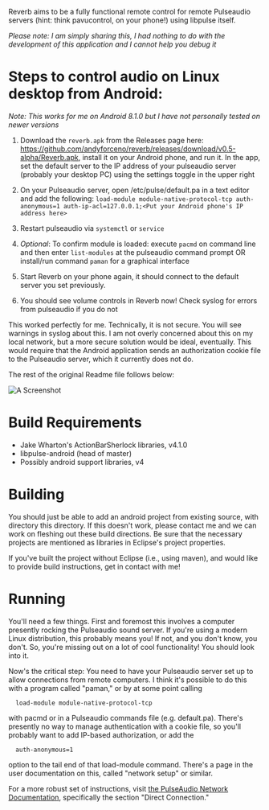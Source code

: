 Reverb aims to be a fully functional remote control
for remote Pulseaudio servers (hint: think pavucontrol, 
on your phone!) using libpulse itself.

_Please note: I am simply sharing this, I had nothing to do with the development of this application and I cannot help you debug it_



# Steps to control audio on Linux desktop from Android:

_Note: This works for me on Android 8.1.0 but I have not personally tested on newer versions_

1) Download the `reverb.apk` from the Releases page here: https://github.com/andyforceno/reverb/releases/download/v0.5-alpha/Reverb.apk, install it on your Android phone, and run it. In the app, set the default server to the IP address of your pulseaudio server (probably your desktop PC) using the settings toggle in the upper right

2) On your Pulseaudio server, open /etc/pulse/default.pa in a text editor and add the following:
    `load-module module-native-protocol-tcp auth-anonymous=1 auth-ip-acl=127.0.0.1;<Put your Android phone's IP address here>`
    
3) Restart pulseaudio via `systemctl` or `service`

4) _Optional_: To confirm module is loaded: execute `pacmd` on command line and then enter `list-modules` at the pulseaudio command prompt OR install/run command `paman` for a graphical interface

5) Start Reverb on your phone again, it should connect to the default server you set previously.

6) You should see volume controls in Reverb now! Check syslog for errors from pulseaudio if you do not

This worked perfectly for me. Technically, it is not secure. You will see warnings in syslog about this. I am not overly concerned about this on my local network, but a more secure solution would be ideal, eventually. This would require that the Android application sends an authorization cookie file to the Pulseaudio server, which it currently does not do.

The rest of the original Readme file follows below: 

![A Screenshot](http://hchapman.github.com/reverb/screen1.png)

Build Requirements
========================
* Jake Wharton's ActionBarSherlock libraries, v4.1.0
* libpulse-android (head of master)
* Possibly android support libraries, v4

Building
=========================
You should just be able to add an android project from existing source, with directory this directory.
If this doesn't work, please contact me and we can work on fleshing out these build directions. Be sure that
the necessary projects are mentioned as libraries in Eclipse's project properties.

If you've built the project without Eclipse (i.e., using maven), and would like to provide build instructions,
get in contact with me!

Running
========================
You'll need a few things. First and foremost this involves a computer presently rocking the Pulseaudio sound server. If you're using a modern Linux distribution, this probably means you! If not, and you don't know, you don't. So, you're missing out on a lot of cool functionality! You should look into it.

Now's the critical step: You need to have your Pulseaudio server set up to allow connections from remote computers. I think it's possible to do this with a program called "paman," or by at some point calling

      load-module module-native-protocol-tcp

with pacmd or in a Pulseaudio commands file (e.g. default.pa). There's presently no way to manage authentication with a cookie file, so you'll probably want to add IP-based authorization, or add the 

      auth-anonymous=1

option to the tail end of that load-module command. There's a page in the user documentation on this, called "network setup" or similar.

For a more robust set of instructions, visit [the PulseAudio Network Documentation](http://www.freedesktop.org/wiki/Software/PulseAudio/Documentation/User/Network), specifically the section "Direct Connection."
